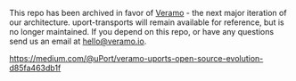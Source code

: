 This repo has been archived in favor of [Veramo](https://veramo.io) - the next major iteration of our architecture. uport-transports will remain available for reference, but is no longer maintained. If you depend on this repo, or have any questions send us an email at hello@veramo.io. 


https://medium.com/@uPort/veramo-uports-open-source-evolution-d85fa463db1f